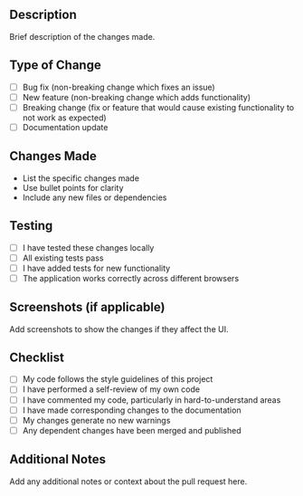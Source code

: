 ## Description
Brief description of the changes made.

## Type of Change
- [ ] Bug fix (non-breaking change which fixes an issue)
- [ ] New feature (non-breaking change which adds functionality)
- [ ] Breaking change (fix or feature that would cause existing functionality to not work as expected)
- [ ] Documentation update

## Changes Made
- List the specific changes made
- Use bullet points for clarity
- Include any new files or dependencies

## Testing
- [ ] I have tested these changes locally
- [ ] All existing tests pass
- [ ] I have added tests for new functionality
- [ ] The application works correctly across different browsers

## Screenshots (if applicable)
Add screenshots to show the changes if they affect the UI.

## Checklist
- [ ] My code follows the style guidelines of this project
- [ ] I have performed a self-review of my own code
- [ ] I have commented my code, particularly in hard-to-understand areas
- [ ] I have made corresponding changes to the documentation
- [ ] My changes generate no new warnings
- [ ] Any dependent changes have been merged and published

## Additional Notes
Add any additional notes or context about the pull request here.
